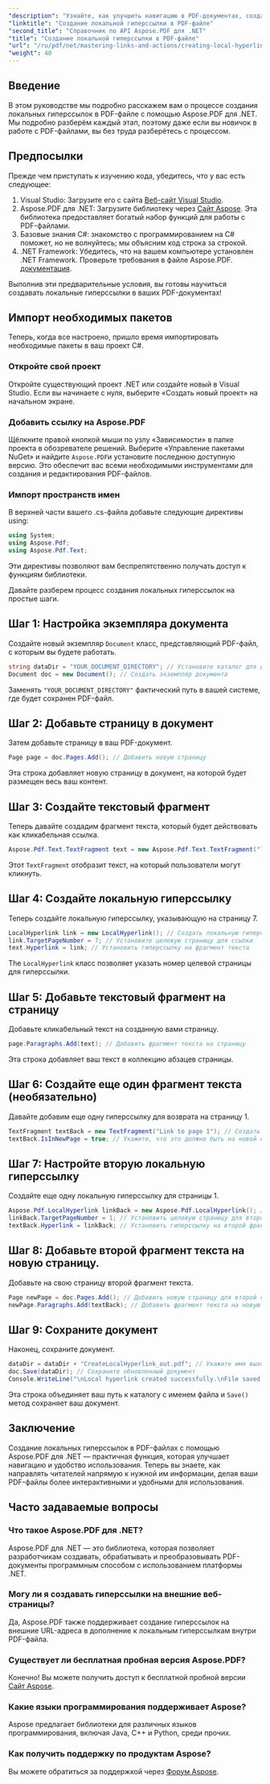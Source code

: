 ```yaml
---
"description": "Узнайте, как улучшить навигацию в PDF-документах, создав локальные гиперссылки с помощью Aspose.PDF для .NET. Это пошаговое руководство проведет вас через весь процесс."
"linktitle": "Создание локальной гиперссылки в PDF-файле"
"second_title": "Справочник по API Aspose.PDF для .NET"
"title": "Создание локальной гиперссылки в PDF-файле"
"url": "/ru/pdf/net/mastering-links-and-actions/creating-local-hyperlink/"
"weight": 40
---
```


## Введение

В этом руководстве мы подробно расскажем вам о процессе создания локальных гиперссылок в PDF-файле с помощью Aspose.PDF для .NET. Мы подробно разберём каждый этап, поэтому даже если вы новичок в работе с PDF-файлами, вы без труда разберётесь с процессом.

## Предпосылки

Прежде чем приступать к изучению кода, убедитесь, что у вас есть следующее:

1. Visual Studio: Загрузите его с сайта [Веб-сайт Visual Studio](https://visualstudio.microsoft.com/).
2. Aspose.PDF для .NET: Загрузите библиотеку через [Сайт Aspose](https://releases.aspose.com/pdf/net/). Эта библиотека предоставляет богатый набор функций для работы с PDF-файлами.
3. Базовые знания C#: знакомство с программированием на C# поможет, но не волнуйтесь; мы объясним код строка за строкой.
4. .NET Framework: Убедитесь, что на вашем компьютере установлен .NET Framework. Проверьте требования в файле Aspose.PDF. [документация](https://reference.aspose.com/pdf/net/).

Выполнив эти предварительные условия, вы готовы научиться создавать локальные гиперссылки в ваших PDF-документах!

## Импорт необходимых пакетов

Теперь, когда все настроено, пришло время импортировать необходимые пакеты в ваш проект C#.

### Откройте свой проект

Откройте существующий проект .NET или создайте новый в Visual Studio. Если вы начинаете с нуля, выберите «Создать новый проект» на начальном экране.

### Добавить ссылку на Aspose.PDF

Щёлкните правой кнопкой мыши по узлу «Зависимости» в папке проекта в обозревателе решений. Выберите «Управление пакетами NuGet» и найдите `Aspose.PDF`и установите последнюю доступную версию. Это обеспечит вас всеми необходимыми инструментами для создания и редактирования PDF-файлов.

### Импорт пространств имен

В верхней части вашего .cs-файла добавьте следующие директивы using:

```csharp
using System;
using Aspose.Pdf;
using Aspose.Pdf.Text;
```

Эти директивы позволяют вам беспрепятственно получать доступ к функциям библиотеки.

Давайте разберем процесс создания локальных гиперссылок на простые шаги.

## Шаг 1: Настройка экземпляра документа

Создайте новый экземпляр `Document` класс, представляющий PDF-файл, с которым вы будете работать.

```csharp
string dataDir = "YOUR_DOCUMENT_DIRECTORY"; // Установите каталог для документов
Document doc = new Document(); // Создать экземпляр документа
```

Заменять `"YOUR_DOCUMENT_DIRECTORY"` фактический путь в вашей системе, где будет сохранен PDF-файл.

## Шаг 2: Добавьте страницу в документ

Затем добавьте страницу в ваш PDF-документ.

```csharp
Page page = doc.Pages.Add(); // Добавить новую страницу
```

Эта строка добавляет новую страницу в документ, на которой будет размещен весь ваш контент.

## Шаг 3: Создайте текстовый фрагмент

Теперь давайте создадим фрагмент текста, который будет действовать как кликабельная ссылка.

```csharp
Aspose.Pdf.Text.TextFragment text = new Aspose.Pdf.Text.TextFragment("link page number test to page 7"); // Создать фрагмент текста
```

Этот `TextFragment` отобразит текст, на который пользователи могут кликнуть.

## Шаг 4: Создайте локальную гиперссылку

Теперь создайте локальную гиперссылку, указывающую на страницу 7.

```csharp
LocalHyperlink link = new LocalHyperlink(); // Создать локальную гиперссылку
link.TargetPageNumber = 7; // Установите целевую страницу для ссылки
text.Hyperlink = link; // Установить гиперссылку на фрагмент текста
```

The `LocalHyperlink` класс позволяет указать номер целевой страницы для гиперссылки.

## Шаг 5: Добавьте текстовый фрагмент на страницу

Добавьте кликабельный текст на созданную вами страницу.

```csharp
page.Paragraphs.Add(text); // Добавить фрагмент текста на страницу
```

Эта строка добавляет ваш текст в коллекцию абзацев страницы.

## Шаг 6: Создайте еще один фрагмент текста (необязательно)

Давайте добавим еще одну гиперссылку для возврата на страницу 1.

```csharp
TextFragment textBack = new TextFragment("Link to page 1"); // Создать новый фрагмент текста
textBack.IsInNewPage = true; // Укажите, что это должно быть на новой странице.
```

## Шаг 7: Настройте вторую локальную гиперссылку

Создайте еще одну локальную гиперссылку для страницы 1.

```csharp
Aspose.Pdf.LocalHyperlink linkBack = new Aspose.Pdf.LocalHyperlink(); // Создать еще одну локальную гиперссылку
linkBack.TargetPageNumber = 1; // Установить целевую страницу для второй гиперссылки
textBack.Hyperlink = linkBack; // Установить гиперссылку на второй фрагмент текста
```

## Шаг 8: Добавьте второй фрагмент текста на новую страницу.

Добавьте на свою страницу второй фрагмент текста.

```csharp
Page newPage = doc.Pages.Add(); // Добавить новую страницу для второй ссылки
newPage.Paragraphs.Add(textBack); // Добавить фрагмент текста на новую страницу
```

## Шаг 9: Сохраните документ

Наконец, сохраните документ.

```csharp
dataDir = dataDir + "CreateLocalHyperlink_out.pdf"; // Укажите имя выходного файла
doc.Save(dataDir); // Сохраните обновленный документ
Console.WriteLine("\nLocal hyperlink created successfully.\nFile saved at " + dataDir);
```

Эта строка объединяет ваш путь к каталогу с именем файла и `Save()` метод сохраняет ваш документ.

## Заключение

Создание локальных гиперссылок в PDF-файлах с помощью Aspose.PDF для .NET — практичная функция, которая улучшает навигацию и удобство использования. Теперь вы знаете, как направлять читателей напрямую к нужной им информации, делая ваши PDF-файлы более интерактивными и удобными для использования.

## Часто задаваемые вопросы

### Что такое Aspose.PDF для .NET?
Aspose.PDF для .NET — это библиотека, которая позволяет разработчикам создавать, обрабатывать и преобразовывать PDF-документы программным способом с использованием платформы .NET.

### Могу ли я создавать гиперссылки на внешние веб-страницы?
Да, Aspose.PDF также поддерживает создание гиперссылок на внешние URL-адреса в дополнение к локальным гиперссылкам внутри PDF-файла.

### Существует ли бесплатная пробная версия Aspose.PDF?
Конечно! Вы можете получить доступ к бесплатной пробной версии [Сайт Aspose](https://releases.aspose.com/).

### Какие языки программирования поддерживает Aspose?
Aspose предлагает библиотеки для различных языков программирования, включая Java, C++ и Python, среди прочих.

### Как получить поддержку по продуктам Aspose?
Вы можете обратиться за поддержкой через [Форум Aspose](https://forum.aspose.com/c/pdf/10).